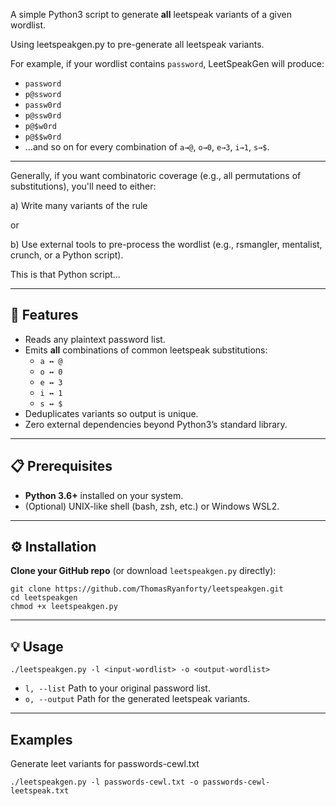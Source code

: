 A simple Python3 script to generate **all** leetspeak variants of a given wordlist. 

Using leetspeakgen.py to pre-generate all leetspeak variants.

For example, if your wordlist contains `password`, LeetSpeakGen will produce:
- `password`
- `p@ssword`
- `passw0rd`
- `p@ssw0rd`
- `p@$w0rd`
- `p@$$w0rd`
- …and so on for every combination of `a→@`, `o→0`, `e→3`, `i→1`, `s→$`.

---

Generally, if you want combinatoric coverage (e.g., all permutations of substitutions), you'll need to either:

a) Write many variants of the rule

  or

b) Use external tools to pre-process the wordlist (e.g., rsmangler, mentalist, crunch, or a Python script).

This is that Python script...

---

## 🚀 Features

- Reads any plaintext password list.
- Emits **all** combinations of common leetspeak substitutions:
  - `a ↔ @`
  - `o ↔ 0`
  - `e ↔ 3`
  - `i ↔ 1`
  - `s ↔ $`
- Deduplicates variants so output is unique.
- Zero external dependencies beyond Python3’s standard library.

---

## 📋 Prerequisites

- **Python 3.6+** installed on your system.
- (Optional) UNIX-like shell (bash, zsh, etc.) or Windows WSL2.

---

## ⚙️ Installation

**Clone your GitHub repo** (or download `leetspeakgen.py` directly):

```
git clone https://github.com/ThomasRyanforty/leetspeakgen.git
cd leetspeakgen
chmod +x leetspeakgen.py
```

---

## 💡 Usage

```
./leetspeakgen.py -l <input-wordlist> -o <output-wordlist>
```

- `l, --list` Path to your original password list.
- `o, --output` Path for the generated leetspeak variants.

---

## Examples

Generate leet variants for passwords-cewl.txt

```
./leetspeakgen.py -l passwords-cewl.txt -o passwords-cewl-leetspeak.txt
```
